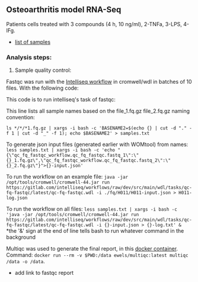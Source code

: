 ## Osteoarthritis model RNA-Seq 

Patients cells treated with 3 compounds (4 h, 10 ng/ml), 2-TNFa, 3-LPS, 4-IFg.

* [list of samples](samples.csv)

### Analysis steps:

1. Sample quality control:

Fastqc was run with the [Intelliseq workflow](https://gitlab.com/intelliseq/workflows/raw/master/src/main/wdl/tasks/quality-check-fastqc/v0.1/quality-check-fastqc.wdl) in cromwell/wdl in batches of 10 files. With the following code:

This code is to run intelliseq's task of fastqc:

This line lists all sample names based on the file_1.fq.gz file_2.fq.gz naming convention:

`ls */*/*1.fq.gz | xargs -i bash -c 'BASENAME2=$(echo {} | cut -d "." -f 1 | cut -d "_" -f 1); echo $BASENAME2' > samples.txt`


To generate json input files (generated earlier with WOMtool) from names:
`less samples.txt | xargs -i bash -c 'echo "{\"qc_fq_fastqc_workflow.qc_fq_fastqc.fastq_1\":\"{}_1.fq.gz\",\"qc_fq_fastqc_workflow.qc_fq_fastqc.fastq_2\":\"{}_2.fq.gz\"}">{}-input.json'`


To run the workflow on an example file: 
`java -jar /opt/tools/cromwell/cromwell-44.jar run https://gitlab.com/intelliseq/workflows/raw/dev/src/main/wdl/tasks/qc-fq-fastqc/latest/qc-fq-fastqc.wdl -i ./fq/H011/H011-input.json > H011-log.json`


To run the workflow on all files: `less samples.txt | xargs -i bash -c 'java -jar /opt/tools/cromwell/cromwell-44.jar run https://gitlab.com/intelliseq/workflows/raw/dev/src/main/wdl/tasks/qc-fq-fastqc/latest/qc-fq-fastqc.wdl -i {}-input.json > {}-log.txt' &` *the '&' sign at the end of line tells bash to run whatever command in the background


Multiqc was used to generate the final report, in this [docker container](https://hub.docker.com/r/ewels/multiqc). Command: `docker run --rm -v $PWD:/data ewels/multiqc:latest multiqc /data -o /data`.

+ add link to fastqc report
